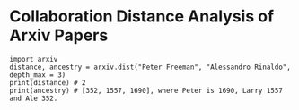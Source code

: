 # Collaboration Distance Analysis of Arxiv Papers

```console
import arxiv
distance, ancestry = arxiv.dist("Peter Freeman", "Alessandro Rinaldo", depth_max = 3)
print(distance) # 2
print(ancestry) # [352, 1557, 1690], where Peter is 1690, Larry 1557 and Ale 352.
```
